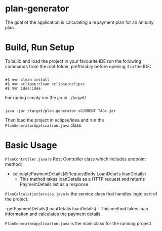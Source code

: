  # plan-generator
  The goal of the application is calculating a repayment plan for an annuity plan.
  
  # Build, Run Setup

To build and load the project in your favourite IDE run the following commands from the root folder, prefferably before opening it in the IDE: 

```

#$ mvn clean install
#$ mvn eclipse:clean eclipse:eclipse
#$ mvn idea:idea
```



For runing simply run the jar in ../target/

```

java -jar /target/plan-generator-<CURRENT TAG>.jar
```


Then load the project in eclipse/idea and run the `PlanGeneratorApplication.java` class.


  # Basic Usage
  `PlanController.java` is Rest Controller class which includes endpoint method;

  - calculatePaymentDetails(@RequestBody LoanDetails loanDetails) 
    - This method takes loanDetails as a HTTP request and returns PaymentDetails list as a response

  `PlanCalculationService.java` is the service class that handles logic part of the project.

  -getPaymentDetails(LoanDetails loanDetails)
    - This method takes loan information and calculates the payment details.

  `PlanGeneratorApplication.java` is the main class for the running project
